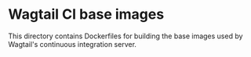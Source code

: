 Wagtail CI base images
======================

This directory contains Dockerfiles for building the base images used by
Wagtail's continuous integration server.
